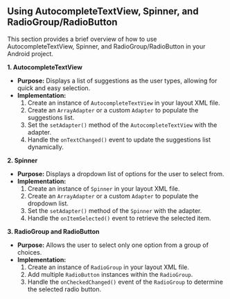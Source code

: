 ## Using AutocompleteTextView, Spinner, and RadioGroup/RadioButton

This section provides a brief overview of how to use AutocompleteTextView, Spinner, and RadioGroup/RadioButton in your Android project.

**1. AutocompleteTextView**

* **Purpose:** Displays a list of suggestions as the user types, allowing for quick and easy selection.
* **Implementation:**
    1. Create an instance of `AutocompleteTextView` in your layout XML file.
    2. Create an `ArrayAdapter` or a custom `Adapter` to populate the suggestions list.
    3. Set the `setAdapter()` method of the `AutocompleteTextView` with the adapter.
    4. Handle the `onTextChanged()` event to update the suggestions list dynamically.

**2. Spinner**

* **Purpose:** Displays a dropdown list of options for the user to select from.
* **Implementation:**
    1. Create an instance of `Spinner` in your layout XML file.
    2. Create an `ArrayAdapter` or a custom `Adapter` to populate the dropdown list.
    3. Set the `setAdapter()` method of the `Spinner` with the adapter.
    4. Handle the `onItemSelected()` event to retrieve the selected item.

**3. RadioGroup and RadioButton**

* **Purpose:** Allows the user to select only one option from a group of choices.
* **Implementation:**
    1. Create an instance of `RadioGroup` in your layout XML file.
    2. Add multiple `RadioButton` instances within the `RadioGroup`.
    3. Handle the `onCheckedChanged()` event of the `RadioGroup` to determine the selected radio button.
